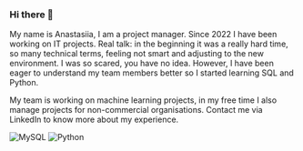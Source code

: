 ### Hi there 👋
  My name is Anastasiia, I am a project manager. Since 2022 I have been working on IT projects. Real talk: in the beginning it was a really hard time, so many technical terms, feeling not smart and adjusting to the new environment. I was so scared, you have no idea. However, I have been eager to understand my team members better so I started learning SQL and Python.

  My team is working on machine learning projects, in my free time I also manage projects for non-commercial organisations.
Contact me via LinkedIn to know more about my experience.

![MySQL](https://img.shields.io/badge/mysql-%2300f.svg?style=for-the-badge&logo=mysql&logoColor=white) ![Python](https://img.shields.io/badge/python-3670A0?style=for-the-badge&logo=python&logoColor=ffdd54)
